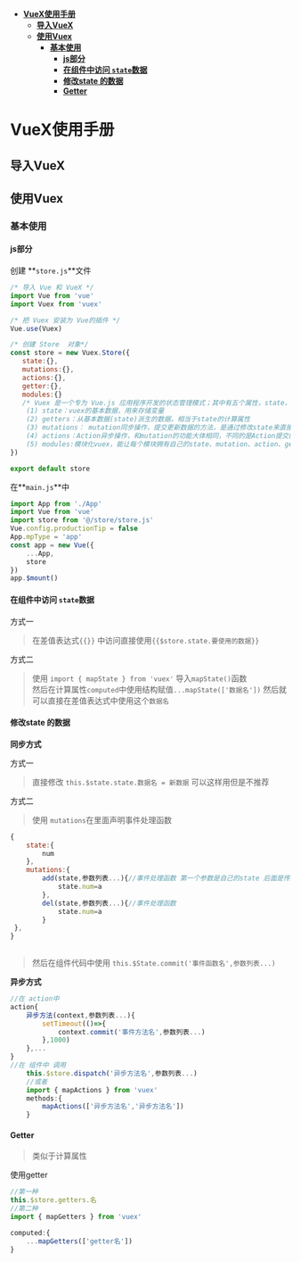 - [**VueX使用手册**](#vuex使用手册)
  - [**导入VueX**](#导入vuex)
  - [**使用Vuex**](#使用vuex)
    - [**基本使用**](#基本使用)
      - [**js部分**](#js部分)
      - [**在组件中访问 `state`数据**](#在组件中访问-state数据)
      - [**修改state 的数据**](#修改state-的数据)
      - [**Getter**](#getter)
# **VueX使用手册**
## **导入VueX**
> 
## **使用Vuex**
### **基本使用**

#### **js部分**

创建
**`store.js`**文件
```js
/* 导入 Vue 和 VueX */
import Vue from 'vue'
import Vuex from 'vuex'

/* 把 Vuex 安装为 Vue的插件 */
Vue.use(Vuex)

/* 创建 Store  对象*/
const store = new Vuex.Store({
   state:{},
   mutations:{},
   actions:{},
   getter:{},
   modules:{}
   /* Vuex 是一个专为 Vue.js 应用程序开发的状态管理模式；其中有五个属性，state，getters，mutations,actions，modules；
    (1) state：vuex的基本数据，用来存储变量
    (2) getters：从基本数据(state)派生的数据，相当于state的计算属性
    (3) mutations： mutation同步操作，提交更新数据的方法，是通过修改state来直接变更状态
    (4) actions：Action异步操作，和mutation的功能大体相同，不同的是Action提交的mutation，而不是直接变更状态；action先会执行异步操作再去调用mutation，随后才跟新state；
    (5) modules:模块化vuex，能让每个模块拥有自己的state、mutation、action、getters,使得结构非常清晰，方便管理 */
})

export default store
```
在**`main.js`**中
```js
import App from './App'
import Vue from 'vue'
import store from '@/store/store.js'
Vue.config.productionTip = false
App.mpType = 'app'
const app = new Vue({
    ...App,
	store
})
app.$mount()

```
#### **在组件中访问 `state`数据**
方式一
> 在差值表达式`{{}}` 中访问直接使用`{{$store.state.要使用的数据}}`

方式二
> 使用 `import { mapState } from 'vuex'` 导入`mapState()`函数 <br/> 然后在计算属性`computed`中使用结构赋值`...mapState(['数据名'])`
> 然后就可以直接在差值表达式中使用这个`数据名`

#### **修改state 的数据**
**同步方式**

方式一
> 直接修改 `this.$state.state.数据名 = 新数据`  可以这样用但是不推荐

方式二
> 使用 `mutations`在里面声明事件处理函数 
```javascript
{
    state:{ 
        num
    },
    mutations:{
        add(state,参数列表...){//事件处理函数 第一个参数是自己的state 后面是传入的参数
            state.num=a
        },
        del(state,参数列表...){//事件处理函数
            state.num=a
        }
 },
}
 
```
> 然后在组件代码中使用 `this.$State.commit('事件函数名',参数列表...)`

**异步方式**
```js
//在 action中
action{
    异步方法(context,参数列表...){
        setTimeout(()=>{
            context.commit('事件方法名',参数列表...)
        },1000)
    },...
}
//在 组件中 调用
    this.$store.dispatch('异步方法名',参数列表...)
    //或者
    import { mapActions } from 'vuex'
    methods:{
        mapActions(['异步方法名','异步方法名'])
    }
```
#### **Getter**
> 类似于计算属性

使用getter
```js
//第一种
this.$store.getters.名
//第二种
import { mapGetters } from 'vuex'

computed:{
    ...mapGetters(['getter名'])
}
```